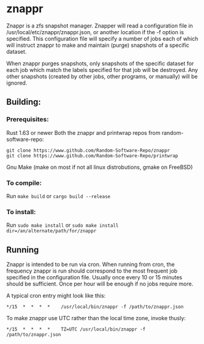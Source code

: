# znappr

Znappr is a zfs snapshot manager. Znapper will read a configuration file in
/usr/local/etc/znappr/znappr.json, or another location if the -f option is
specified. This configuration file will specify a number of jobs each of
which will instruct znappr to make and maintain (purge) snapshots of a
specific dataset.

When znappr purges snapshots, only snapshots of the specific dataset for
each job which match the labels specified for that job will be destroyed.
Any other snapshots (created by other jobs, other programs, or manually)
will be ignored.

## Building:
### Prerequisites:
  Rust 1.63 or newer
  Both the znappr and printwrap repos from random-software-repo:
```
git clone https://www.github.com/Random-Software-Repo/znappr
git clone https://www.github.com/Random-Software-Repo/printwrap
````
  Gnu Make (make on most if not all linux distrobutions, gmake on FreeBSD)
     
### To compile:
  Run `make build` or `cargo build --release`

### To install:
  Run `sudo make install` or `sudo make install dir=/an/alternate/path/for/znappr`

## Running

Znappr is intended to be run via cron. When running from cron, the
frequency znappr is run should correspond to the most frequent job
specified in the configuration file. Usually once every 10 or 15
minutes should be sufficient. Once per hour will be enough if no jobs
require more.

A typical cron entry might look like this:
```
*/15  *  *  *  *    /usr/local/bin/znappr -f /path/to/znappr.json
```
To make znappr use UTC rather than the local time zone, invoke thusly:
```
*/15  *  *  *  *    TZ=UTC /usr/local/bin/znappr -f /path/to/znappr.json
```